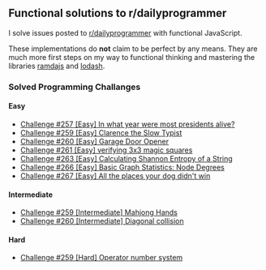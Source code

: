 ## Functional solutions to r/dailyprogrammer

I solve issues posted to [r/dailyprogrammer](https://reddit.com/r/dailyprogrammer) with functional JavaScript.

These implementations do __not__ claim to be perfect by any means. They are much more first steps on my way to functional thinking and mastering the libraries [ramdajs](https://github.com/ramda/ramda) and [lodash](https://github.com/lodash/lodash).

### Solved Programming Challanges

#### Easy

- [Challenge #257 [Easy] In what year were most presidents alive?](https://github.com/hendrikniemann/dailyprogrammer/tree/master/easy/c257)
- [Challenge #259 [Easy] Clarence the Slow Typist](https://github.com/hendrikniemann/dailyprogrammer/tree/master/easy/c259)
- [Challenge #260 [Easy] Garage Door Opener](https://github.com/hendrikniemann/dailyprogrammer/tree/master/easy/c260)
- [Challenge #261 [Easy] verifying 3x3 magic squares](https://github.com/hendrikniemann/dailyprogrammer/tree/master/easy/c261)
- [Challenge #263 [Easy] Calculating Shannon Entropy of a String](https://github.com/hendrikniemann/dailyprogrammer/tree/master/easy/c263)
- [Challenge #266 [Easy] Basic Graph Statistics: Node Degrees](https://github.com/hendrikniemann/dailyprogrammer/tree/master/easy/c266)
- [Challenge #267 [Easy] All the places your dog didn't win](https://github.com/hendrikniemann/dailyprogrammer/tree/master/easy/c267)

#### Intermediate
- [Challenge #259 [Intermediate] Mahjong Hands](https://github.com/hendrikniemann/dailyprogrammer/tree/master/intermediate/c259)
- [Challenge #260 [Intermediate] Diagonal collision](https://github.com/hendrikniemann/dailyprogrammer/tree/master/intermediate/c260)

#### Hard
- [Challenge #259 [Hard] Operator number system](https://github.com/hendrikniemann/dailyprogrammer/tree/master/hard/c259)
